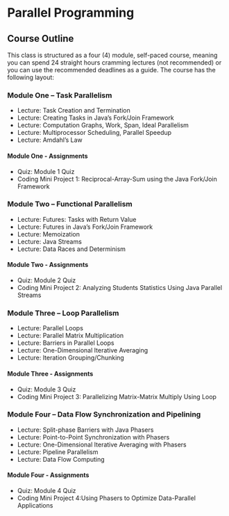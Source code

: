 # Parallel Programming

## Course Outline
This class is structured as a four (4) module, self-paced course, meaning you can spend 24 straight hours cramming lectures (not recommended) or you can use the recommended deadlines as a guide. The course has the following layout:

### Module One – Task Parallelism
- Lecture: Task Creation and Termination
- Lecture: Creating Tasks in Java’s Fork/Join Framework
- Lecture: Computation Graphs, Work, Span, Ideal Parallelism
- Lecture: Multiprocessor Scheduling, Parallel Speedup
- Lecture: Amdahl’s Law

#### Module One - Assignments
- Quiz: Module 1 Quiz
- Coding Mini Project 1: Reciprocal-Array-Sum using the Java Fork/Join Framework

### Module Two – Functional Parallelism
- Lecture: Futures: Tasks with Return Value
- Lecture: Futures in Java’s Fork/Join Framework
- Lecture: Memoization
- Lecture: Java Streams
- Lecture: Data Races and Determinism

#### Module Two - Assignments
- Quiz: Module 2 Quiz
- Coding Mini Project 2: Analyzing Students Statistics Using Java Parallel Streams

### Module Three – Loop Parallelism
- Lecture: Parallel Loops
- Lecture: Parallel Matrix Multiplication
- Lecture: Barriers in Parallel Loops
- Lecture: One-Dimensional Iterative Averaging
- Lecture: Iteration Grouping/Chunking

#### Module Three - Assignments
- Quiz: Module 3 Quiz
- Coding Mini Project 3: Parallelizing Matrix-Matrix Multiply Using Loop

### Module Four – Data Flow Synchronization and Pipelining
- Lecture: Split-phase Barriers with Java Phasers
- Lecture: Point-to-Point Synchronization with Phasers
- Lecture: One-Dimensional Iterative Averaging with Phasers
- Lecture: Pipeline Parallelism
- Lecture: Data Flow Computing

#### Module Four - Assignments
- Quiz: Module 4 Quiz
- Coding Mini Project 4:Using Phasers to Optimize Data-Parallel Applications
